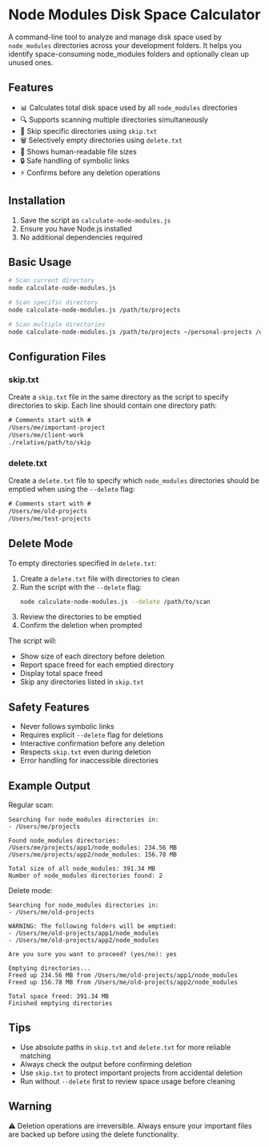# Node Modules Disk Space Calculator

A command-line tool to analyze and manage disk space used by `node_modules` directories across your development folders. It helps you identify space-consuming node_modules folders and optionally clean up unused ones.

## Features

- 📊 Calculates total disk space used by all `node_modules` directories
- 🔍 Supports scanning multiple directories simultaneously
- 🚫 Skip specific directories using `skip.txt`
- 🗑️ Selectively empty directories using `delete.txt`
- 💾 Shows human-readable file sizes
- 🔒 Safe handling of symbolic links
- ⚡ Confirms before any deletion operations

## Installation

1. Save the script as `calculate-node-modules.js`
2. Ensure you have Node.js installed
3. No additional dependencies required

## Basic Usage

```bash
# Scan current directory
node calculate-node-modules.js

# Scan specific directory
node calculate-node-modules.js /path/to/projects

# Scan multiple directories
node calculate-node-modules.js /path/to/projects ~/personal-projects /opt/work
```

## Configuration Files

### skip.txt

Create a `skip.txt` file in the same directory as the script to specify directories to skip. Each line should contain one directory path:

```txt
# Comments start with #
/Users/me/important-project
/Users/me/client-work
./relative/path/to/skip
```

### delete.txt

Create a `delete.txt` file to specify which `node_modules` directories should be emptied when using the `--delete` flag:

```txt
# Comments start with #
/Users/me/old-projects
/Users/me/test-projects
```

## Delete Mode

To empty directories specified in `delete.txt`:

1. Create a `delete.txt` file with directories to clean
2. Run the script with the `--delete` flag:
   ```bash
   node calculate-node-modules.js --delete /path/to/scan
   ```
3. Review the directories to be emptied
4. Confirm the deletion when prompted

The script will:
- Show size of each directory before deletion
- Report space freed for each emptied directory
- Display total space freed
- Skip any directories listed in `skip.txt`

## Safety Features

- Never follows symbolic links
- Requires explicit `--delete` flag for deletions
- Interactive confirmation before any deletion
- Respects `skip.txt` even during deletion
- Error handling for inaccessible directories

## Example Output

Regular scan:
```
Searching for node_modules directories in:
- /Users/me/projects

Found node_modules directories:
/Users/me/projects/app1/node_modules: 234.56 MB
/Users/me/projects/app2/node_modules: 156.78 MB

Total size of all node_modules: 391.34 MB
Number of node_modules directories found: 2
```

Delete mode:
```
Searching for node_modules directories in:
- /Users/me/old-projects

WARNING: The following folders will be emptied:
- /Users/me/old-projects/app1/node_modules
- /Users/me/old-projects/app2/node_modules

Are you sure you want to proceed? (yes/no): yes

Emptying directories...
Freed up 234.56 MB from /Users/me/old-projects/app1/node_modules
Freed up 156.78 MB from /Users/me/old-projects/app2/node_modules

Total space freed: 391.34 MB
Finished emptying directories
```

## Tips

- Use absolute paths in `skip.txt` and `delete.txt` for more reliable matching
- Always check the output before confirming deletion
- Use `skip.txt` to protect important projects from accidental deletion
- Run without `--delete` first to review space usage before cleaning

## Warning

⚠️ Deletion operations are irreversible. Always ensure your important files are backed up before using the delete functionality.